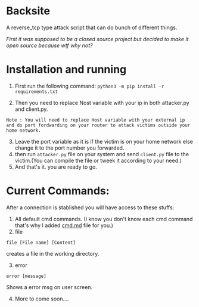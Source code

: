 # Backsite
A reverse_tcp type attack script that can do bunch of different things.

*First it was supposed to be a closed source project but decided to make it open source because wtf why not?*

# Installation and running

1. First run the following command:
```python3 -m pip install -r requirements.txt```

2. Then you need to replace Nost variable with your ip in both attacker.py and client.py.

`Note : You will need to replace Host variable with your external ip and do port fordwarding on your router to attack victims outside your home network.`

3. Leave the port variable as it is if the victim is on your home network else change it to the port number you forwarded.
4. then run `attacker.py` file on your system and send `client.py` file to the victim.(You can compile the file or tweek it according to your need.)
5. And that's it. you are ready to go.

# Current Commands:
After a connection is stablished you will have access to these stuffs:

1. All default cmd commands. (I know you don't know each cmd command that's why I added [cmd.md](/cmd.md) file for you.)
2. file 

`file [File name] [Content]`

creates a file in the working directory.


3. error

`error [message]`

Shows a error msg on user screen.


4. More to come soon....
